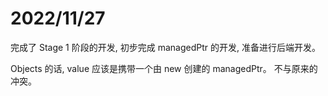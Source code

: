# 2022/11/27

完成了 Stage 1 阶段的开发, 初步完成 managedPtr 的开发, 准备进行后端开发。

Objects 的话, value 应该是携带一个由 new 创建的 managedPtr。 不与原来的冲突。